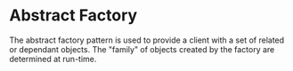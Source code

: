 # Abstract Factory
The abstract factory pattern is used to provide a client with a set of related or dependant objects. The "family" of objects created by the factory are determined at run-time.
